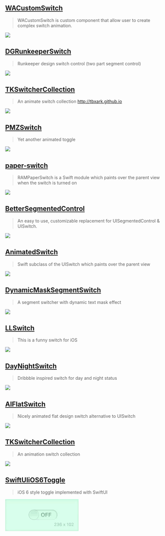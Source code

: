 [WACustomSwitch](https://github.com/wendyabrantes/WACustomSwitch)
--
> WACustomSwitch is custom component that allow user to create complex switch animation.

![](https://raw.githubusercontent.com/wendyabrantes/WACustomSwitch/master/WACustomSwitch.gif)

[DGRunkeeperSwitch](https://github.com/gontovnik/DGRunkeeperSwitch)
--
> Runkeeper design switch control (two part segment control)

![](https://raw.githubusercontent.com/gontovnik/DGRunkeeperSwitch/master/DGRunkeeperSwitch.gif)

[TKSwitcherCollection](https://github.com/TBXark/TKSwitcherCollection)
--
> An animate switch collection http://tbxark.github.io

![](https://github.com/TBXark/TKSwitcherCollection/raw/master/SwitcherCollection/gif.gif)

[PMZSwitch](https://github.com/kovpas/PMZSwitch)
--
> Yet another animated toggle

![](https://github.com/kovpas/PMZSwitch/raw/master/Assets/switch.gif)

[paper-switch](https://github.com/Ramotion/paper-switch)
--
> RAMPaperSwitch is a Swift module which paints over the parent view when the switch is turned on

![](https://github.com/Ramotion/paper-switch/raw/master/screenshot.gif)

[BetterSegmentedControl](https://github.com/gmarm/BetterSegmentedControl)
--
> An easy to use, customizable replacement for UISegmentedControl & UISwitch.

![](https://camo.githubusercontent.com/5a35efc4c67e0908674ccf83531a57bac3761044/68747470733a2f2f6d656469612e67697068792e636f6d2f6d656469612f336f475246784145616f41416a716e5a36672f67697068792e676966)

[AnimatedSwitch](https://github.com/alsedi/AnimatedSwitch)
--
> Swift subclass of the UISwitch which paints over the parent view

![](https://github.com/alsedi/AnimatedSwitch/raw/master/animation2.gif)

[DynamicMaskSegmentSwitch](https://github.com/KittenYang/DynamicMaskSegmentSwitch)
--
> A segment switcher with dynamic text mask effect

![](https://github.com/KittenYang/DynamicMaskSegmentSwitch/raw/master/maskSwitcher.gif)

[LLSwitch](https://github.com/lilei644/LLSwitch)
--
> This is a funny switch for iOS

![](https://raw.githubusercontent.com/lilei644/LLSwitch/master/Preview/LLSwitchDemo.gif)

[DayNightSwitch](https://github.com/finngaida/DayNightSwitch)
--
> Dribbble inspired switch for day and night status 

![](https://camo.githubusercontent.com/988af26dbccba0dfc7987ef6f825afc7f0b75628/68747470733a2f2f6431337961637572716a676172612e636c6f756466726f6e742e6e65742f75736572732f3437303534352f73637265656e73686f74732f313930393238392f7377697463685f30322e676966)

## [AIFlatSwitch](https://github.com/cocoatoucher/AIFlatSwitch)
> Nicely animated flat design switch alternative to UISwitch

![](https://camo.githubusercontent.com/255e71858b8e1122f642c67348acf07b1dc9b5fc/68747470733a2f2f73332e616d617a6f6e6177732e636f6d2f662e636c2e6c792f6974656d732f3170307733423045336d3249326b3365307a31512f6f6e6f66662e676966)

## [TKSwitcherCollection](https://github.com/TBXark/TKSwitcherCollection)
> An animation switch collection

![](https://github.com/TBXark/TKSwitcherCollection/raw/master/Images/simple2.gif)

## [SwiftUIiOS6Toggle](https://github.com/elvin-hu/SwiftUIiOS6Toggle)
> iOS 6 style toggle implemented with SwiftUI

![](https://github.com/elvin-hu/SwiftUIiOS6Toggle/raw/master/preview.gif)
